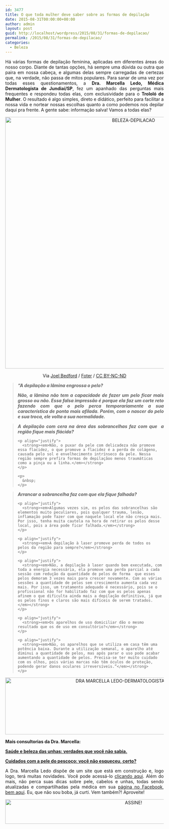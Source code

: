 ```yaml
---
id: 3477
title: O que toda mulher deve saber sobre as formas de depilação
date: 2015-08-31T00:00:00+00:00
author: admin
layout: post
guid: http://localhost/wordpress/2015/08/31/formas-de-depilacao/
permalink: /2015/08/31/formas-de-depilacao/
categories:
  - Beleza
---
```

<p align="justify">
  Há várias formas de depilação feminina, aplicadas em diferentes áreas do nosso corpo. Diante de tantas opções, há sempre uma dúvida ou outra que paira em nossa cabeça, e algumas delas sempre carregadas de certezas que, na verdade, não passa de mitos populares. Para sanar de uma vez por todas esses questionamentos, a <strong>Dra. Marcella Ledo, Médica Dermatologista de Jundiaí/SP</strong>, fez um apanhado das perguntas mais frequentes e respondeu todas elas, com exclusividade para o <strong>Trololó de Mulher</strong>. O resultado é algo simples, direto e didático, perfeito para facilitar a nossa vida e nortear nossas escolhas quanto a como podemos nos depilar daqui pra frente. A gente sabe: informação salva! Vamos a todas elas?
</p>

<p align="center">
  <a href="http://www.trololodemulher.com.br/blog/wp-content/uploads/2015/08/BELEZA-DEPILACAO.jpg"><img class="alignnone size-full wp-image-11396" src="http://www.trololodemulher.com.br/blog/wp-content/uploads/2015/08/BELEZA-DEPILACAO.jpg" alt="BELEZA-DEPILACAO" width="800" height="800" /></a>
</p>

<p align="center">
  Via <a href="https://www.flickr.com/photos/jalex_photo/5883139259/" target="_blank">Joel Bedford</a> / <a href="http://foter.com/" target="_blank">Foter</a> / <a href="http://creativecommons.org/licenses/by-nc-nd/2.0/" target="_blank">CC BY-NC-ND</a>
</p>

> <p align="justify">
>   <strong><em>“A depilação a lâmina engrossa o pelo?</em></strong>
> </p>
> 
> <p align="justify">
>   <strong><em>Não, a lâmina não tem a capacidade de fazer um pelo ficar mais grosso ou não. Essa falsa impressão é porque ela faz um corte reto fazendo com que o pelo perca temporariamente a sua característica de ponta mais afilada. Porém, com o nascer do pelo e sua troca, ele volta a sua normalidade.</em></strong>
> </p>
> 
> <p align="justify">
>   </blockquote> 
>   
>   <blockquote>
>     <p align="justify">
>       <strong><em>A depilação com cera na área das sobrancelhas faz com que  a região fique mais flácida?</em></strong>
>     </p>
>     
>     <p align="justify">
>       <strong><em>Não, o puxar da pele com delicadeza não promove essa flacidez, o que promove a flacidez é a perda de colágeno, causada pelo sol e envelhecimento intrínseco da pele. Nessa região sempre prefira formas de depilaçãoo menos traumáticas como a pinça ou a linha.</em></strong>
>     </p>
>     
>     <p>
>       &nbsp;
>     </p>
>   </blockquote>
>   
>   <blockquote>
>     <p align="justify">
>       <strong><em>Arrancar a sobrancelha faz com que ela fique falhada?</em></strong>
>     </p>
>     
>     <p align="justify">
>       <strong><em>Algumas vezes sim, os pelos das sobrancelhas são elementos muito peculiares, pois qualquer trauma, lesão, inflamação pode fazer com que naquele local ele não cresça mais. Por isso, tenha muita cautela na hora de retirar os pelos desse local, pois a área pode ficar falhada.</em></strong>
>     </p>
>     
>     <p align="justify">
>       <strong><em>A depilação à laser promove perda de todos os pelos da região para sempre?</em></strong>
>     </p>
>     
>     <p align="justify">
>       <strong><em>Não, a depilação à laser quando bem executada, com toda a energia necessária, ela promove uma perda parcial a cada sessão com redução da quantidade de pelos de forma  que esses pelos demoram 3 vezes mais para crescer novamente. Com as várias sessões a quantidade de pelos sem crescimento aumenta cada vez mais. Por isso, um tratamento adequado é necessário, pois se o profissional não for habilitado faz com que os pelos apenas afinem o que dificulta ainda mais a depilação definitiva, já que os pelos finos e claros são mais difíceis de serem tratados.</em></strong>
>     </p>
>     
>     <p align="justify">
>       <strong><em>Os aparelhos de uso domiciliar dão o mesmo resultado que os de uso em consultório?</em></strong>
>     </p>
>     
>     <p align="justify">
>       <strong><em>Não, os aparelhos que se utiliza em casa têm uma potência baixa. Durante a utilização semanal, o aparelho até diminui a quantidade de pelos, mas após parar o uso pode acabar aumentando a quantidade de pelos. Precisa-se ter muito cuidado com os olhos, pois várias marcas não têm óculos de proteção, podendo gerar danos oculares irreversíveis.”</em></strong>
>     </p>
>   </blockquote>
>   
>   <p align="center">
>     <a href="http://www.trololodemulher.com.br/blog/wp-content/uploads/2015/06/DRA-MARCELLA-LEDO-DERMATOLOGISTA-JUNDIAI-SP.png"><img class="alignnone size-full wp-image-11010" src="http://www.trololodemulher.com.br/blog/wp-content/uploads/2015/06/DRA-MARCELLA-LEDO-DERMATOLOGISTA-JUNDIAI-SP.png" alt="DRA MARCELLA LEDO-DERMATOLOGISTA-JUNDIAI-SP" width="800" height="181" /></a>
>   </p>
>   
>   <p align="justify">
>     <strong>Mais consultorias da Dra. Marcella:</strong>
>   </p>
>   
>   <p align="justify">
>     <a href="http://www.trololodemulher.com.br/2015/07/06/saude-e-beleza-das-unhas/" target="_blank"><strong>Saúde e beleza das unhas: verdades que você não sabia.</strong></a>
>   </p>
>   
>   <p align="justify">
>     <a href="http://www.trololodemulher.com.br/2015/06/08/cuidados-pele-pescoco/" target="_blank"><strong>Cuidados com a pele do pescoço: você não esqueceu, certo?</strong></a>
>   </p>
>   
>   <p align="justify">
>     A Dra. Marcella Ledo dispõe de um site que está em construção e, logo logo, terá muitas novidades. Você pode acessá-lo <a href="http://www.marcellaledo.com.br/" target="_blank">clicando aqui</a>. Além do mais, não perca suas dicas sobre pele, cabelos e unhas, todas sendo atualizadas e compartilhadas pela médica em sua <a href="https://www.facebook.com/dramarcellaledo/?pnref=lhc" target="_blank">página no Facebook, bem aqui</a>. Eu, que não sou boba, já curti. Vem também?! Aproveite!
>   </p>
>   
>   <p align="center">
>     <a href="http://feedburner.google.com/fb/a/mailverify?uri=blogBichaFemea&loc=en_US" target="_blank"><img class="alignnone size-full wp-image-10439" src="http://www.trololodemulher.com.br/blog/wp-content/uploads/2014/09/ASSINE.png" alt="ASSINE!" width="800" height="78" /></a>
>   </p>
>   
>   <p align="justify">
>